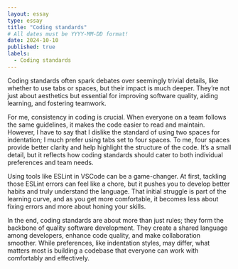 ```yaml
---
layout: essay
type: essay
title: "Coding standards"
# All dates must be YYYY-MM-DD format!
date: 2024-10-10
published: true
labels:
  - Coding standards
---
```



Coding standards often spark debates over seemingly trivial details, like whether to use tabs or spaces, but their impact is much deeper. They’re not just about aesthetics but essential for improving software quality, aiding learning, and fostering teamwork.

For me, consistency in coding is crucial. When everyone on a team follows the same guidelines, it makes the code easier to read and maintain. However, I have to say that I dislike the standard of using two spaces for indentation; I much prefer using tabs set to four spaces. To me, four spaces provide better clarity and help highlight the structure of the code. It’s a small detail, but it reflects how coding standards should cater to both individual preferences and team needs.

Using tools like ESLint in VSCode can be a game-changer. At first, tackling those ESLint errors can feel like a chore, but it pushes you to develop better habits and truly understand the language. That initial struggle is part of the learning curve, and as you get more comfortable, it becomes less about fixing errors and more about honing your skills.

In the end, coding standards are about more than just rules; they form the backbone of quality software development. They create a shared language among developers, enhance code quality, and make collaboration smoother. While preferences, like indentation styles, may differ, what matters most is building a codebase that everyone can work with comfortably and effectively.
